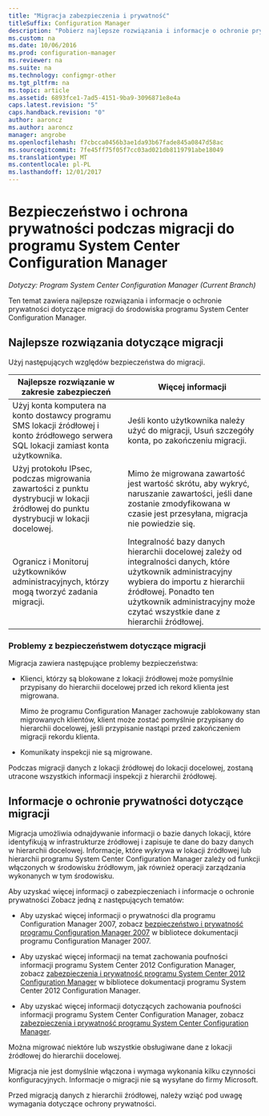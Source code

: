 ```yaml
---
title: "Migracja zabezpieczenia i prywatność"
titleSuffix: Configuration Manager
description: "Pobierz najlepsze rozwiązania i informacje o ochronie prywatności dotyczące migracji do środowiska programu System Center Configuration Manager."
ms.custom: na
ms.date: 10/06/2016
ms.prod: configuration-manager
ms.reviewer: na
ms.suite: na
ms.technology: configmgr-other
ms.tgt_pltfrm: na
ms.topic: article
ms.assetid: 6893fce1-7ad5-4151-9ba9-3096871e8e4a
caps.latest.revision: "5"
caps.handback.revision: "0"
author: aaroncz
ms.author: aaroncz
manager: angrobe
ms.openlocfilehash: f7cbcca0456b3ae1da93b67fade845a0847d58ac
ms.sourcegitcommit: 7fe45ff75f05f7cc03ad021db8119791abe18049
ms.translationtype: MT
ms.contentlocale: pl-PL
ms.lasthandoff: 12/01/2017
---
```

# <a name="security-and-privacy-for-migration-to-system-center-configuration-manager"></a>Bezpieczeństwo i ochrona prywatności podczas migracji do programu System Center Configuration Manager

*Dotyczy: Program System Center Configuration Manager (Current Branch)*

Ten temat zawiera najlepsze rozwiązania i informacje o ochronie prywatności dotyczące migracji do środowiska programu System Center Configuration Manager.  

## <a name="security-best-practices-for-migration"></a>Najlepsze rozwiązania dotyczące migracji  
 Użyj następujących względów bezpieczeństwa do migracji.  

|Najlepsze rozwiązanie w zakresie zabezpieczeń|Więcej informacji|  
|----------------------------|----------------------|  
|Użyj konta komputera na konto dostawcy programu SMS lokacji źródłowej i konto źródłowego serwera SQL lokacji zamiast konta użytkownika.|Jeśli konto użytkownika należy użyć do migracji, Usuń szczegóły konta, po zakończeniu migracji.|  
|Użyj protokołu IPsec, podczas migrowania zawartości z punktu dystrybucji w lokacji źródłowej do punktu dystrybucji w lokacji docelowej.|Mimo że migrowana zawartość jest wartość skrótu, aby wykryć, naruszanie zawartości, jeśli dane zostanie zmodyfikowana w czasie jest przesyłana, migracja nie powiedzie się.|  
|Ogranicz i Monitoruj użytkowników administracyjnych, którzy mogą tworzyć zadania migracji.|Integralność bazy danych hierarchii docelowej zależy od integralności danych, które użytkownik administracyjny wybiera do importu z hierarchii źródłowej. Ponadto ten użytkownik administracyjny może czytać wszystkie dane z hierarchii źródłowej.|  

### <a name="security-issues-for-migration"></a>Problemy z bezpieczeństwem dotyczące migracji  
Migracja zawiera następujące problemy bezpieczeństwa:  

-   Klienci, którzy są blokowane z lokacji źródłowej może pomyślnie przypisany do hierarchii docelowej przed ich rekord klienta jest migrowana.  

     Mimo że programu Configuration Manager zachowuje zablokowany stan migrowanych klientów, klient może zostać pomyślnie przypisany do hierarchii docelowej, jeśli przypisanie nastąpi przed zakończeniem migracji rekordu klienta.  

-   Komunikaty inspekcji nie są migrowane.  

Podczas migracji danych z lokacji źródłowej do lokacji docelowej, zostaną utracone wszystkich informacji inspekcji z hierarchii źródłowej.  

## <a name="privacy-information-for-migration"></a>Informacje o ochronie prywatności dotyczące migracji  
 Migracja umożliwia odnajdywanie informacji o bazie danych lokacji, które identyfikują w infrastrukturze źródłowej i zapisuje te dane do bazy danych w hierarchii docelowej. Informacje, które wykrywa w lokacji źródłowej lub hierarchii programu System Center Configuration Manager zależy od funkcji włączonych w środowisku źródłowym, jak również operacji zarządzania wykonanych w tym środowisku.  

 Aby uzyskać więcej informacji o zabezpieczeniach i informacje o ochronie prywatności Zobacz jedną z następujących tematów:  

-   Aby uzyskać więcej informacji o prywatności dla programu Configuration Manager 2007, zobacz [bezpieczeństwo i prywatność programu Configuration Manager 2007](http://go.microsoft.com/fwlink/p/?LinkId=216450) w bibliotece dokumentacji programu Configuration Manager 2007.  

-   Aby uzyskać więcej informacji na temat zachowania poufności informacji programu System Center 2012 Configuration Manager, zobacz [zabezpieczenia i prywatność programu System Center 2012 Configuration Manager](https://technet.microsoft.com/library/gg682033.aspx) w bibliotece dokumentacji programu System Center 2012 Configuration Manager.  

-   Aby uzyskać więcej informacji dotyczących zachowania poufności informacji programu System Center Configuration Manager, zobacz [zabezpieczenia i prywatność programu System Center Configuration Manager](../../core/plan-design/security/security-and-privacy.md).  

Można migrować niektóre lub wszystkie obsługiwane dane z lokacji źródłowej do hierarchii docelowej.  

Migracja nie jest domyślnie włączona i wymaga wykonania kilku czynności konfiguracyjnych. Informacje o migracji nie są wysyłane do firmy Microsoft.  

Przed migracją danych z hierarchii źródłowej, należy wziąć pod uwagę wymagania dotyczące ochrony prywatności.  
